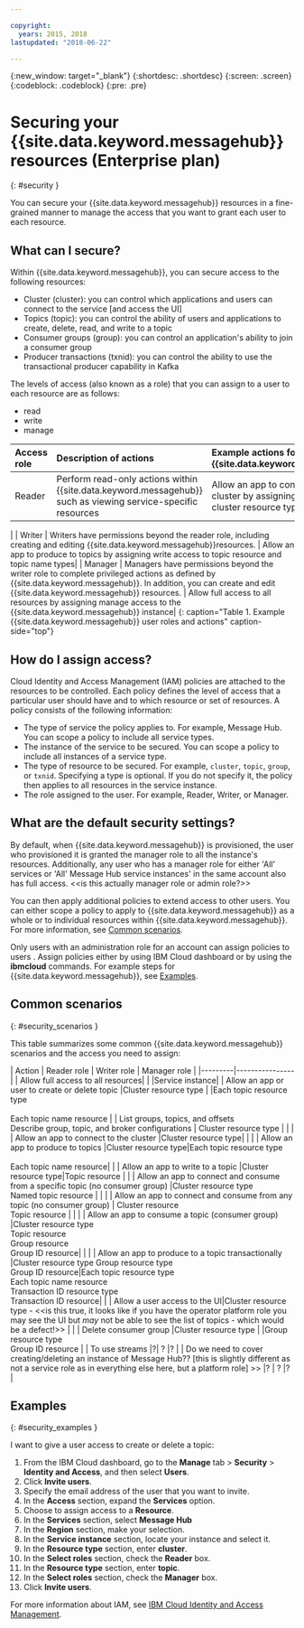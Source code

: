 ```yaml
---

copyright:
  years: 2015, 2018
lastupdated: "2018-06-22"

---
```


{:new_window: target="_blank"}
{:shortdesc: .shortdesc}
{:screen: .screen}
{:codeblock: .codeblock}
{:pre: .pre}

# Securing your {{site.data.keyword.messagehub}} resources (Enterprise plan)
{: #security }

You can secure your {{site.data.keyword.messagehub}} resources in a fine-grained manner to manage the access that you want to grant each user to each resource.

## What can I secure?

Within {{site.data.keyword.messagehub}}, you can secure access to the following resources:
* Cluster (cluster): you can control which applications and users can connect to the service [and access the UI] 
* Topics (topic): you can control the ability of users and applications to create, delete, read, and write to a topic 
* Consumer groups (group): you can control an application's ability to join a consumer group 
* Producer transactions (txnid): you can control the ability to use the transactional producer capability in Kafka 

The levels of access (also known as a role) that you can assign to a user to each resource are as follows:
* read
* write
* manage

| Access role | Description of actions | Example actions for {{site.data.keyword.messagehub}} |
|:-----------------|:-----------------|:-----------------|
|  Reader | Perform read-only actions within {{site.data.keyword.messagehub}} such as viewing service-specific resources | Allow an app to connect to a cluster by assigning read access to cluster resource type
 |
| Writer | Writers have permissions beyond the reader role, including creating and editing {{site.data.keyword.messagehub}}resources. | Allow an app to produce to topics by assigning write access to topic resource and topic name types|
| Manager | Managers have permissions beyond the writer role to complete privileged actions as defined by {{site.data.keyword.messagehub}}. In addition, you can create and edit {{site.data.keyword.messagehub}} resources. | Allow full access to all resources by assigning manage access to the {{site.data.keyword.messagehub}} instance|
{: caption="Table 1. Example {{site.data.keyword.messagehub}} user roles and actions" caption-side="top"}

<!-- comment from Charlie and my reply 
CM: need to confirm if hierarchical e.g. write includes read - and doc. 
KR: I think they do inherit the lower level access https://console.bluemix.net/docs/iam/users_roles.html#iamusermanrol 
-->


## How do I assign access?

Cloud Identity and Access Management (IAM) policies are attached to the resources to be controlled. Each policy defines the level of access that a particular user should have and to which resource or set of resources. A policy consists of the following information: 
* The type of service the policy applies to. For example, Message Hub. You can scope a policy to include all service types. 
* The instance of the service to be secured. You can scope a policy to include all instances of a service type. 
* The type of resource to be secured. For example, <code>cluster</code>, <code>topic</code>, <code>group</code>, or <code>txnid</code>. Specifying a type is optional. If you do not specify it, the policy then applies to all resources in the service instance. 
* The role assigned to the user. For example, Reader, Writer, or Manager. 

## What are the default security settings?

By default, when {{site.data.keyword.messagehub}} is provisioned, the user who provisioned it is granted the manager role to all the instance's resources. Additionally, any user who has a manager role for either 'All' services or 'All' Message Hub service instances' in the same account also has full access. &lt;&lt;is this actually manager role or admin role?&gt;&gt;

You can then apply additional policies to extend access to other users. You can either scope a policy to apply to {{site.data.keyword.messagehub}} as a whole or to individual resources within {{site.data.keyword.messagehub}}. For more information, see [Common scenarios](#security_scenarios).

Only users with an administration role for an account can assign policies to users . Assign policies either by using IBM Cloud dashboard or by using the **ibmcloud** commands. For example steps for {{site.data.keyword.messagehub}}, see [Examples](#security_examples).


## Common scenarios
{: #security_scenarios }

This table summarizes some common {{site.data.keyword.messagehub}} scenarios and the access you need to assign:

| Action | Reader role | Writer role | Manager role |
|---------|----------------|
| Allow full access to all resources|   |  |Service instance|
| Allow an app or user to create or delete topic |Cluster resource type    |  |Each topic resource type <br/><br/>Each topic name resource |
| List groups, topics, and offsets <br/> Describe group, topic, and broker configurations | Cluster resource type      |  |      |
| Allow an app to connect to the cluster  |Cluster resource type|      |      |
| Allow an app to produce to topics  |Cluster resource type|Each topic resource type <br/><br/>Each topic name resource|      |
| Allow an app to write to a topic  |Cluster resource type|Topic resource       |     |
| Allow an app to connect and consume from a specific topic (no consumer group)  |Cluster resource type <br/>Named topic resource |       |     |
| Allow an app to connect and consume from any topic (no consumer group)  | Cluster resource <br/>Topic resource |     |     |
| Allow an app to consume a topic (consumer group)  |Cluster resource type <br/>Topic resource <br/> Group resource<br/>Group ID resource|      |     |
| Allow an app to produce to a topic transactionally  |Cluster resource type Group resource type<br/>Group ID resource|Each topic resource type <br/>Each topic name resource <br/>Transaction ID resource type <br/>Transaction ID resource|     |
| Allow a user access to the UI|Cluster resource type - &lt;&lt;is this true, it looks like if you have the operator platform role you may see the UI but *may* not be able to see the list of topics - which would be a defect!&gt;&gt;     |  |
| Delete consumer group |Cluster resource type |  |Group resource type <br/>Group ID resource      |
| To use streams |?| ? |?     |
| Do we need to cover creating/deleting an instance of Message Hub?? [this is slightly different as not a service role as in everything else here, but a platform role] &gt;&gt;   |? | ? |?     |


## Examples
{: #security_examples }

I want to give a user access to create or delete a topic:

1. From the IBM Cloud dashboard, go to the **Manage** tab &gt; **Security** &gt; **Identity and Access**, and then select **Users**.
2. Click **Invite users**.
3. Specify the email address of the user that you want to invite.
4. In the **Access** section, expand the **Services** option.
5. Choose to assign access to a **Resource**.
6. In the **Services** section, select **Message Hub**
7. In the **Region** section, make your selection.
8. In the **Service instance** section, locate your instance and select it.
9. In the **Resource type** section, enter **cluster**.
10. In the **Select roles** section, check the **Reader** box.
11. In the **Resource type** section, enter **topic**.
12. In the **Select roles** section, check the **Manager** box.
13. Click **Invite users**.



For more information about IAM, see 
[IBM Cloud Identity and Access Management](/docs/iam/index.html#iamoverview).









